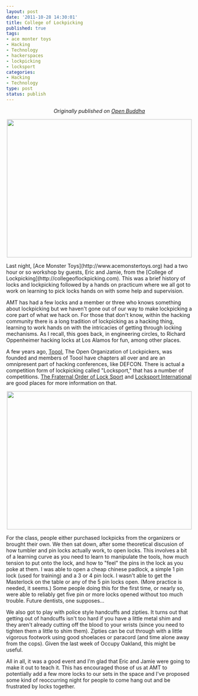 ```yaml
--- 
layout: post
date: '2011-10-28 14:30:01'
title: College of Lockpicking
published: true
tags: 
- ace monter toys
- Hacking
- Technology
- hackerspaces
- lockpicking
- locksport
categories:
- Hacking
- Technology
type: post
status: publish
---
```

<p style="text-align:center"><em>Originally published on <a href="http://www.openbuddha.com/2011/10/28/College-of-Lockpicking/">Open Buddha</a></em></p>
<p style="text-align:center"><a href="http://www.flickr.com/photos/albill/6288305414/" title="Untitled by albill, on Flickr"><img src="http://farm7.static.flickr.com/6228/6288305414_dbf6e875c1.jpg" width="500" height="374" alt=""></a></p>
Last night, [Ace Monster Toys](http://www.acemonstertoys.org) had a two hour or so workshop by guests, Eric and Jamie, from the [College of Lockpicking](http://collegeoflockpicking.com). This was a brief history of locks and lockpicking followed by a hands on practicum where we all got to work on learning to pick locks hands on with some help and supervision.

AMT has had a few locks and a member or three who knows something about lockpicking but we haven't gone out of our way to make lockpicking a core part of what we hack on. For those that don't know, within the hacking community there is a long tradition of lockpicking as a hacking thing, learning to work hands on with the intricacies of getting through locking mechanisms. As I recall, this goes back, in engineering circles, to Richard Oppenheimer hacking locks at Los Alamos for fun, among other places.

A few years ago, [Toool](http://toool.us), The Open Organization of Lockpickers, was founded and members of Toool have chapters all over and are an omnipresent part of hacking conferences, like DEFCON. There is actual a competition form of lockpicking called "Locksport," that has a number of competitions. [The Fraternal Order of Lock Sport](http://www.bloomingtonfools.org) and [Locksport International](http://locksport.com) are good places for more information on that.
<p style="text-align:center"><a href="http://www.flickr.com/photos/albill/6288305676/" title="Untitled by albill, on Flickr"><img src="http://farm7.static.flickr.com/6050/6288305676_4051400deb.jpg" width="500" height="374" alt=""></a></p>
For the class, people either purchased lockpicks from the organizers or brought their own. We then sat down, after some theoretical discusion of how tumbler and pin locks actually work, to open locks. This involves a bit of a learning curve as you need to learn to manipulate the tools, how much tension to put onto the lock, and how to "feel" the pins in the lock as you poke at them. I was able to open a cheap chinese padlock, a simple 1 pin lock (used for training) and a 3 or 4 pin lock. I wasn't able to get the Masterlock on the table or any of the 5 pin locks open. (More practice is needed, it seems.) Some people doing this for the first time, or nearly so, were able to reliably get five pin or more locks opened without too much trouble. Future dentists, one supposes...

We also got to play with police style handcuffs and zipties. It turns out that getting out of handcuffs isn't too hard if you have a little metal shim and they aren't already cutting off the blood to your wrists (since you need to tighten them a little to shim them). Zipties can be cut through with a little vigorous footwork using good shoelaces or paracord (and time alone away from the cops). Given the last week of Occupy Oakland, this might be useful.

All in all, it was a good event and I'm glad that Eric and Jamie were going to make it out to teach it. This has encouraged those of us at AMT to potentially add a few more locks to our sets in the space and I've proposed some kind of reoccurring night for people to come hang out and be frustrated by locks together.